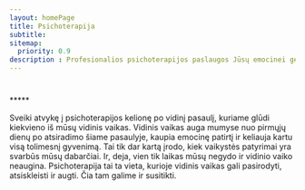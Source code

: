 ```yaml
---
layout: homePage
title: Psichoterapija
subtitle: 
sitemap:
  priority: 0.9
description : Profesionalios psichoterapijos paslaugos Jūsų emocinei gerovei. Individualios, konfidencialios konsultacijos Kaune.
---
```


<div id="index-container">
	<div id="describe-text">
		<!-- <img src="{{ '/assets/img/index.jpg' | prepend: site.baseurl }}" class="page-img" style="width: auto;" alt="{{ page.imageAlt }}"> -->
<!-- The Gallery as inline carousel, can be positioned anywhere on the page -->
<div
  id="blueimp-gallery-carousel"
  class="blueimp-gallery blueimp-gallery-carousel"
  aria-label="image carousel"
  style="border-radius: 20px;"
>
  <div class="slides" aria-live="off"></div>
  <h3 class="title"></h3>
  <a
    class="prev"
    aria-controls="blueimp-gallery-carousel"
    aria-label="previous slide"
  ></a>
  <a
    class="next"
    aria-controls="blueimp-gallery-carousel"
    aria-label="next slide"
  ></a>
  <a
    class="play-pause"
    aria-controls="blueimp-gallery-carousel"
    aria-label="play slideshow"
    aria-pressed="true"
    role="button"
  ></a>
  <ol class="indicator"></ol>
</div>		
		<br>
		<div class="about">
			<div class="about__divider">*****</div>
		</div>
		<p>Sveiki atvykę į psichoterapijos kelionę po vidinį pasaulį, kuriame glūdi kiekvieno iš mūsų vidinis vaikas.
Vidinis vaikas auga mumyse nuo pirmųjų dienų po atsiradimo šiame pasaulyje, kaupia emocinę patirtį ir keliauja kartu visą tolimesnį gyvenimą. Tai tik dar kartą įrodo, kiek vaikystės patyrimai yra svarbūs mūsų dabarčiai. Ir, deja, vien tik laikas mūsų negydo ir vidinio vaiko neaugina. Psichoterapija tai ta vieta, kurioje vidinis vaikas gali pasirodyti, atsiskleisti ir augti. Čia tam galime ir susitikti.</p>
	</div>
</div>

<div id="links">
  <a href="/assets/img/index_old.jpg" title="Lonely tree" />
  <a href="/assets/img/index.jpg" title="Talk to me" />
</div>

<script src="/assets/vendor/gallery-master/js/blueimp-gallery.min.js"></script>

<script>
  document.getElementById('links').onclick = function (event) {
    event = event || window.event
    var target = event.target || event.srcElement
    var link = target.src ? target.parentNode : target
    var options = { index: link, event: event }
    var links = this.getElementsByTagName('a')
    blueimp.Gallery(links, options)
  }
</script>

<script>
  blueimp.Gallery(document.getElementById('links').getElementsByTagName('a'), {
    container: '#blueimp-gallery-carousel',
    carousel: true
  })
</script>